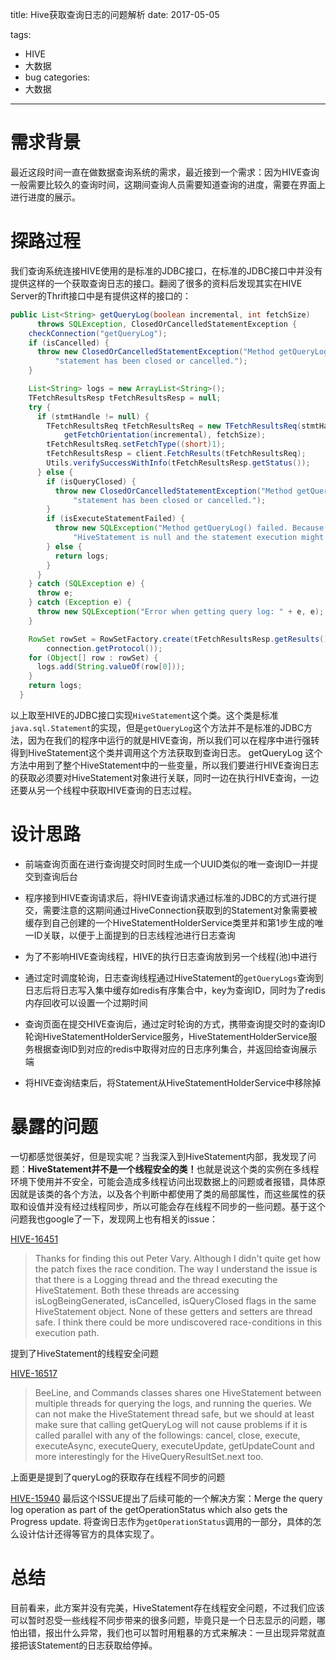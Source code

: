 title: Hive获取查询日志的问题解析
date: 2017-05-05

tags:
 - HIVE
 - 大数据
 - bug
categories:
 - 大数据

---

# 需求背景

最近这段时间一直在做数据查询系统的需求，最近接到一个需求：因为HIVE查询一般需要比较久的查询时间，这期间查询人员需要知道查询的进度，需要在界面上进行进度的展示。

# 探路过程

我们查询系统连接HIVE使用的是标准的JDBC接口，在标准的JDBC接口中并没有提供这样的一个获取查询日志的接口。翻阅了很多的资料后发现其实在HIVE Server的Thrift接口中是有提供这样的接口的：

```java
public List<String> getQueryLog(boolean incremental, int fetchSize)
      throws SQLException, ClosedOrCancelledStatementException {
    checkConnection("getQueryLog");
    if (isCancelled) {
      throw new ClosedOrCancelledStatementException("Method getQueryLog() failed. The " +
          "statement has been closed or cancelled.");
    }

    List<String> logs = new ArrayList<String>();
    TFetchResultsResp tFetchResultsResp = null;
    try {
      if (stmtHandle != null) {
        TFetchResultsReq tFetchResultsReq = new TFetchResultsReq(stmtHandle,
            getFetchOrientation(incremental), fetchSize);
        tFetchResultsReq.setFetchType((short)1);
        tFetchResultsResp = client.FetchResults(tFetchResultsReq);
        Utils.verifySuccessWithInfo(tFetchResultsResp.getStatus());
      } else {
        if (isQueryClosed) {
          throw new ClosedOrCancelledStatementException("Method getQueryLog() failed. The " +
              "statement has been closed or cancelled.");
        }
        if (isExecuteStatementFailed) {
          throw new SQLException("Method getQueryLog() failed. Because the stmtHandle in " +
              "HiveStatement is null and the statement execution might fail.");
        } else {
          return logs;
        }
      }
    } catch (SQLException e) {
      throw e;
    } catch (Exception e) {
      throw new SQLException("Error when getting query log: " + e, e);
    }

    RowSet rowSet = RowSetFactory.create(tFetchResultsResp.getResults(),
        connection.getProtocol());
    for (Object[] row : rowSet) {
      logs.add(String.valueOf(row[0]));
    }
    return logs;
  }
```
以上取至HIVE的JDBC接口实现`HiveStatement`这个类。这个类是标准`java.sql.Statement`的实现，但是`getQueryLog`这个方法并不是标准的JDBC方法，因为在我们的程序中运行的就是HIVE查询，所以我们可以在程序中进行强转得到HiveStatement这个类并调用这个方法获取到查询日志。 getQueryLog 这个方法中用到了整个HiveStatement中的一些变量，所以我们要进行HIVE查询日志的获取必须要对HiveStatement对象进行关联，同时一边在执行HIVE查询，一边还要从另一个线程中获取HIVE查询的日志过程。

<!--more-->

# 设计思路

- 前端查询页面在进行查询提交时同时生成一个UUID类似的唯一查询ID一并提交到查询后台

- 程序接到HIVE查询请求后，将HIVE查询请求通过标准的JDBC的方式进行提交，需要注意的这期间通过HiveConnection获取到的Statement对象需要被缓存到自己创建的一个HiveStatementHolderService类里并和第1步生成的唯一ID关联，以便于上面提到的日志线程池进行日志查询

- 为了不影响HIVE查询线程，HIVE的执行日志查询放到另一个线程(池)中进行

- 通过定时调度轮询，日志查询线程通过HiveStatement的`getQueryLogs`查询到日志后将日志写入集中缓存如redis有序集合中，key为查询ID，同时为了redis内存回收可以设置一个过期时间

- 查询页面在提交HIVE查询后，通过定时轮询的方式，携带查询提交时的查询ID轮询HiveStatementHolderService服务，HiveStatementHolderService服务根据查询ID到对应的redis中取得对应的日志序列集合，并返回给查询展示端

- 将HIVE查询结束后，将Statement从HiveStatementHolderService中移除掉

# 暴露的问题

一切都感觉很美好，但是现实呢？当我深入到HiveStatement内部，我发现了问题：<b>HiveStatement并不是一个线程安全的类！</b>也就是说这个类的实例在多线程环境下使用并不安全，可能会造成多线程访问出现数据上的问题或者报错，具体原因就是该类的各个方法，以及各个判断中都使用了类的局部属性，而这些属性的获取和设值并没有经过线程同步，所以可能会存在线程不同步的一些问题。基于这个问题我也google了一下，发现网上也有相关的issue：

[HIVE-16451](https://issues.apache.org/jira/browse/HIVE-16451)
> Thanks for finding this out Peter Vary. Although I didn't quite get how the patch fixes the race condition. The way I understand the issue is that there is a Logging thread and the thread executing the HiveStatement. Both these threads are accessing isLogBeingGenerated, isCancelled, isQueryClosed flags in the same HiveStatement object. None of these getters and setters are thread safe. I think there could be more undiscovered race-conditions in this execution path.

提到了HiveStatement的线程安全问题

[HIVE-16517](https://issues.apache.org/jira/browse/HIVE-16517)
> BeeLine, and Commands classes shares one HiveStatement between multiple threads for querying the logs, and running the queries.
We can not make the HiveStatement thread safe, but we should at least make sure that calling getQueryLog will not cause problems if it is called parallel with any of the followings: cancel, close, execute, executeAsync, executeQuery, executeUpdate, getUpdateCount and more interestingly for the HiveQueryResultSet.next too.

上面更是提到了queryLog的获取存在线程不同步的问题

[HIVE-15940](https://issues.apache.org/jira/browse/HIVE-15940)
最后这个ISSUE提出了后续可能的一个解决方案：Merge the query log operation as part of the getOperationStatus which also gets the Progress update.
将查询日志作为`getOperationStatus`调用的一部分，具体的怎么设计估计还得等官方的具体实现了。

# 总结

目前看来，此方案并没有完美，HiveStatement存在线程安全问题，不过我们应该可以暂时忍受一些线程不同步带来的很多问题，毕竟只是一个日志显示的问题，哪怕出错，报出什么异常，我们也可以暂时用粗暴的方式来解决：一旦出现异常就直接把该Statement的日志获取给停掉。


